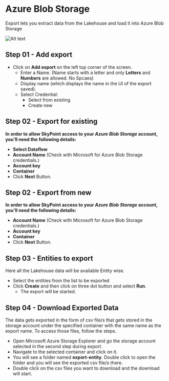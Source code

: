 # Azure Blob Storage

Export lets you extract data from the Lakehouse and load it into Azure Blob Storage

![Alt text](https://github.com/skypointcloud/platform/blob/master/docs/doc_snippets/AzureBlobstorage_Export.PNG?raw=true)

## Step 01 - Add export

- Click on **Add export** on the left top corner of the screen.
    - Enter a Name. (Name starts with a letter and only **Letters** and **Numbers** are allowed. No Spcaes)
    - Display name (which displays the name in the UI of the export saved).
    - Select Credential:
      - Select from existing
      - Create new
    

## Step 02 - Export for existing
**In order to allow SkyPoint access to your _Azure Blob Storage_ account, you'll need the following details:**
- **Select Dataflow**
- **Account Name** (Check with Microsoft for Azure Blob Storage credentials.)
- **Account key**
- **Container**
- Click **Next** Button.

## Step 02 - Export from new
**In order to allow SkyPoint access to your _Azure Blob Storage_ account, you'll need the following details:**
- **Account Name** (Check with Microsoft for Azure Blob Storage credentials.)
- **Account key**
- **Container**
- Click **Next** Button.

## Step 03 - Entities to export
Here all the Lakehouse data will be available Entity wise.
- Select the entities from the list to be exported
- Click **Create** and then click on three dot button and select **Run**.
    - The export will be started.

## Step 04 - Download Exported Data
The data gets exported in the form of csv file/s that gets stored in the storage account under the specified container with the same name as the export name. To access those files, follow the steps.
- Open Mircosoft Azure Storage Explorer and go the storage account selected in the second step during export.
- Navigate to the selected container and click on it.
- You will see a folder named **export-entity**. Double click to open the folder and you will see the exported csv file/s there.
- Double click on the csv files you want to download and the download will start.
